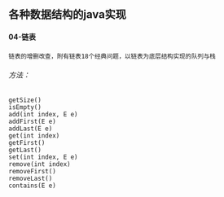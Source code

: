 ## 各种数据结构的java实现 
#### 04-链表
	链表的增删改查，附有链表18个经典问题，以链表为底层结构实现的队列与栈
###### 方法：
	getSize()
	isEmpty()
	add(int index, E e)
	addFirst(E e)
	addLast(E e)
	get(int index)
	getFirst()
	getLast()
	set(int index, E e)
	remove(int index)
	removeFirst()
	removeLast()
	contains(E e)